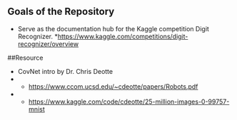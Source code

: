 ## Goals of the Repository 
* Serve as the documentation hub for the Kaggle competition Digit Recognizer. 
   *https://www.kaggle.com/competitions/digit-recognizer/overview


  
##Resource
* CovNet intro by Dr. Chris Deotte
* * https://www.ccom.ucsd.edu/~cdeotte/papers/Robots.pdf
* * https://www.kaggle.com/code/cdeotte/25-million-images-0-99757-mnist
